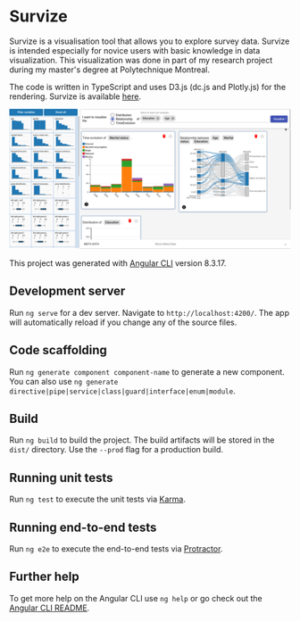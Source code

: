 # Survize

Survize is a visualisation tool that allows you to explore survey data. Survize is intended especially for novice users with basic knowledge in data visualization. This visualization was done in part of my research project during my master's degree at Polytechnique Montreal. 

The code is written in TypeScript and uses D3.js (dc.js and Plotly.js) for the rendering.  Survize is available [here](https://manelboucenna.github.io/Survey_Visualization_project/).


![demo](demo.png)


This project was generated with [Angular CLI](https://github.com/angular/angular-cli) version 8.3.17.

## Development server

Run `ng serve` for a dev server. Navigate to `http://localhost:4200/`. The app will automatically reload if you change any of the source files.

## Code scaffolding

Run `ng generate component component-name` to generate a new component. You can also use `ng generate directive|pipe|service|class|guard|interface|enum|module`.

## Build

Run `ng build` to build the project. The build artifacts will be stored in the `dist/` directory. Use the `--prod` flag for a production build.

## Running unit tests

Run `ng test` to execute the unit tests via [Karma](https://karma-runner.github.io).

## Running end-to-end tests

Run `ng e2e` to execute the end-to-end tests via [Protractor](http://www.protractortest.org/).

## Further help

To get more help on the Angular CLI use `ng help` or go check out the [Angular CLI README](https://github.com/angular/angular-cli/blob/master/README.md).
